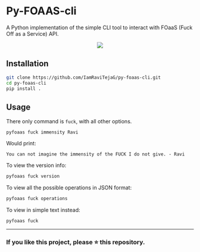 # Py-FOAAS-cli

A Python implementation of the simple CLI tool to interact with FOaaS (Fuck Off as a Service) API.

<p align="center">
  <img src="https://github.com/IamRaviTejaG/py-foaas-cli/blob/master/assets/fuck.gif" />
</p>

## Installation
```bash
git clone https://github.com/IamRaviTejaG/py-foaas-cli.git
cd py-foaas-cli
pip install .
```

## Usage
There only command is `fuck`, with all other options.

```
pyfoaas fuck immensity Ravi
```
Would print:
```
You can not imagine the immensity of the FUCK I do not give. - Ravi
```

To view the version info:
```bash
pyfoaas fuck version
```

To view all the possible operations in JSON format:
```bash
pyfoaas fuck operations
```
To view in simple text instead:
```bash
pyfoaas fuck
```

***
### If you like this project, please :star: this repository.

